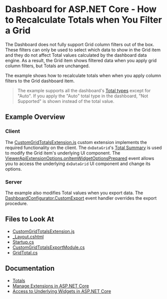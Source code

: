 # Dashboard for ASP.NET Core - How to Recalculate Totals when You Filter a Grid

The Dashboard does not fully support Grid column filters out of the box. These filters can only be used to select which data to show in the Grid item and they do not affect Total values calculated by the dashboard data engine. As a result, the Grid item shows filtered data when you apply grid column filters, but Totals are unchanged.

The example shows how to recalculate totals when when you apply column filters to the Grid dashboard item.

> The example supports all the dashboard's [Total types](https://docs.devexpress.com/Dashboard/117302/web-dashboard/create-dashboards-on-the-web/dashboard-item-settings/grid/totals#totals-overview) except for "Auto". If you apply the "Auto" total type in the dashboard, "Not Supported" is shown instead of the total value.

## Example Overview
### Client

The [CustomGridTotalsExtension.js](./CS/AspNetCoreDashboard_RecalculateTotals/wwwroot/js/CustomGridTotalsExtension.js) custom extension implements the required functionality on the client. The `dxDataGrid`'s [Total Summary](https://js.devexpress.com/Documentation/Guide/UI_Components/DataGrid/Summaries/Total_Summary/) is used to modify the Grid item's underlying UI component. The [ViewerApiExtensionOptions.onItemWidgetOptionsPrepared](https://docs.devexpress.com/Dashboard/js-DevExpress.Dashboard.ViewerApiExtensionOptions?p=netframework#js_devexpress_dashboard_viewerapiextensionoptions_onitemwidgetoptionsprepared) event allows you to access the underlying `dxDataGrid` UI component and change its options.

### Server

The example also modifies Total values when you export data. The [DashboardConfigurator.CustomExport](https://docs.devexpress.com/Dashboard/DevExpress.DashboardWeb.DashboardConfigurator.CustomExport) event handler overrides the export procedure.

<!-- default file list -->
## Files to Look At

* [CustomGridTotalsExtension.js](./CS/AspNetCoreDashboard_RecalculateTotals/wwwroot/js/CustomGridTotalsExtension.js)
* [_Layout.cshtml](./CS/AspNetCoreDashboard_RecalculateTotals/Pages/_Layout.cshtml)
* [Startup.cs](./CS/AspNetCoreDashboard_RecalculateTotals/Startup.cs)
* [CustomGridTotalsExportModule.cs](./CS/AspNetCoreDashboard_RecalculateTotals/Classes/CustomGridTotalsExportModule.cs)
* [GridTotal.cs](./CS/AspNetCoreDashboard_RecalculateTotals/Classes/GridTotal.cs)

<!-- default file list end -->

## Documentation

* [Totals](https://docs.devexpress.com/Dashboard/117302/web-dashboard/create-dashboards-on-the-web/dashboard-item-settings/grid/totals)
* [Manage Extensions in ASP.NET Core](https://docs.devexpress.com/Dashboard/403354/web-dashboard/aspnet-core-dashboard-control/manage-extensions)
* [Access to Underlying Widgets in ASP.NET Core](https://docs.devexpress.com/Dashboard/401090/web-dashboard/aspnet-core-dashboard-control/access-to-underlying-widgets)
